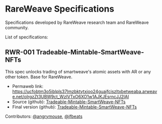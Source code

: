 # RareWeave Specifications
Specifications developed by RareWeave research team and RareWeave community.

List of specifications:
## RWR-001 Tradeable-Mintable-SmartWeave-NFTs
This spec unlocks trading of smartweave's atomic assets with AR or any other token. Base for RareWeave.

- Permaweb link: <https://ucfobtm3o5iblpls37lmzbktytxjoo24guajfciszltxbetweaba.arweave.net/oIrgzZt3UBW9ct_WzIVTxO6XO1w1AJKJEsrncJJ2IAI>
- Source (github): [Tradeable-Mintable-SmartWeave-NFTs](./files/tradeable-mintable-smartweave-nfts.ai)
- Final version (github): [Tradeable-Mintable-SmartWeave-NFTs](./files/tradeable-mintable-smartweave-nfts.pdf)

Contributors: [@angrymouse](https://github.com/angrymouse), [@jfbeats](https://github.com/jfbeats)
